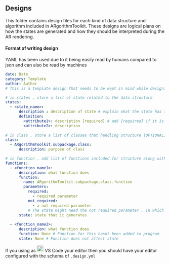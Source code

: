 ## Designs

This folder contains design files for each kind of data structure and algorithm included in ARgorithmToolkit. These designs are logical plans on how the states are generated and how they should be interpreted during the AR rendering.

#### Format of writing design

YAML has been used due to it being easily read by humans compared to json and can also be read by machines

```yaml
date: Date
category: Template
author: Author
# This is a template design that needs to be kept in mind while designing and writing yml files

# in states , store a list of state related to the data structure
states: 
  - <state_name>:
      description : description of state # explain what the state has to render
      definition:
        <attribute1>: description [required] # add [required] if it is always present
        <attribute2>: description 
        
# in class , store a list of classes that handling structure [OPTIONAL]
class:
  - ARgorithmToolkit.subpackage.class:
      description: purpose of class

# in function , add list of functions included for structure along with the state they generate
functions:
  - <function_name1>:
      description: what function does
      function:
        name: ARgorithmToolkit.subpackage.class.function
        parameters:
          required:
            - required parameter
          not_required:
            - a not required parameter 
          # The state might need the not required parameter , in which case a default value should be set
      state: state that it generates
  
  - <function_name2>:
      description: what function does
      function: None # Function for this hasnt been added to program
      state: None # Function does not affect state


```



If you using as <img src="https://raw.githubusercontent.com/tomchen/stack-icons/master/logos/visual-studio-code.svg" style="height:21px;" /> VS Code your editor then you should have your editor configured with the schema of `.design.yml`